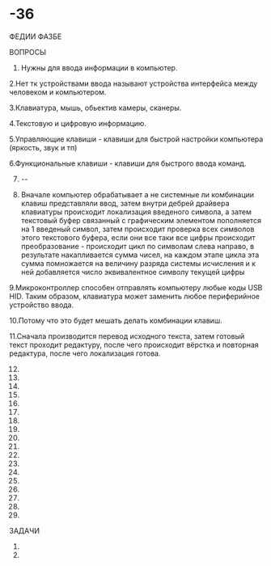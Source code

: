 # -36
ФЕДИИ ФАЗБЕ

ВОПРОСЫ

1. Нужны для ввода информации в компьютер.

2.Нет тк устройствами ввода называют устройства интерфейса между человеком и компьютером.

3.Клавиатура, мышь, обьектив камеры, сканеры.

4.Текстовую и цифровую информацию.

5.Управляющие клавиши - клавиши для быстрой настройки компьютера (яркость, звук и тп)

6.Функциональные клавиши - клавиши для быстрого ввода команд.

7. --

8. Вначале компьютер обрабатывает а не системные ли комбинации клавиш представляли ввод, затем внутри дебрей драйвера клавиатуры происходит локализация введеного символа, а затем текстовый буфер связанный с графическим элементом пополняется на 1 введеный символ, затем происходит проверка всех символов этого текстового буфера, если они все таки все цифры происходит преобразование - происходит цикл по символам слева направо, в результате накапливается сумма чисел, на каждом этапе цикла эта сумма помножается на величину разряда системы исчисления и к ней добавляется число эквивалентное символу текущей цифры

9.Микроконтроллер способен отправлять компьютеру любые коды USB HID. Таким образом, клавиатура может заменить любое периферийное устройство ввода.

10.Потому что это будет мешать делать комбинации клавиш.

11.Сначала производится перевод исходного текста, затем готовый текст проходит редактуру, после чего происходит вёрстка и повторная редактура, после чего локализация готова.

12.

13.

14.

15.

16.

17.

18.

19.

20.

21.

22.

23.

24.

25.

26.

27.

28.

29.

ЗАДАЧИ

1.

2.
